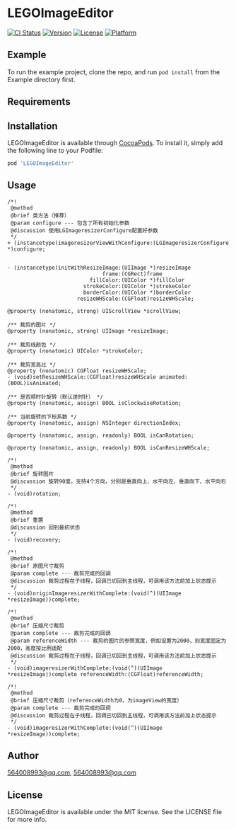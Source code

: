# LEGOImageEditor

[![CI Status](https://img.shields.io/travis/564008993@qq.com/LEGOImageEditor.svg?style=flat)](https://travis-ci.org/564008993@qq.com/LEGOImageEditor)
[![Version](https://img.shields.io/cocoapods/v/LEGOImageEditor.svg?style=flat)](https://cocoapods.org/pods/LEGOImageEditor)
[![License](https://img.shields.io/cocoapods/l/LEGOImageEditor.svg?style=flat)](https://cocoapods.org/pods/LEGOImageEditor)
[![Platform](https://img.shields.io/cocoapods/p/LEGOImageEditor.svg?style=flat)](https://cocoapods.org/pods/LEGOImageEditor)

## Example

To run the example project, clone the repo, and run `pod install` from the Example directory first.

## Requirements

## Installation

LEGOImageEditor is available through [CocoaPods](https://cocoapods.org). To install
it, simply add the following line to your Podfile:

```ruby
pod 'LEGOImageEditor'
```
## Usage

```
/*!
 @method
 @brief 类方法（推荐）
 @param configure --- 包含了所有初始化参数
 @discussion 使用LGImageresizerConfigure配置好参数
 */
+ (instancetype)imageresizerViewWithConfigure:(LGImageresizerConfigure *)configure;


- (instancetype)initWithResizeImage:(UIImage *)resizeImage
                              frame:(CGRect)frame
                          fillColor:(UIColor *)fillColor
                        strokeColor:(UIColor *)strokeColor
                        borderColor:(UIColor *)borderColor
                      resizeWHScale:(CGFloat)resizeWHScale;

@property (nonatomic, strong) UIScrollView *scrollView;

/** 裁剪的图片 */
@property (nonatomic, strong) UIImage *resizeImage;

/** 裁剪线颜色 */
@property (nonatomic) UIColor *strokeColor;

/** 裁剪宽高比 */
@property (nonatomic) CGFloat resizeWHScale;
- (void)setResizeWHScale:(CGFloat)resizeWHScale animated:(BOOL)isAnimated;

/** 是否顺时针旋转（默认逆时针） */
@property (nonatomic, assign) BOOL isClockwiseRotation;

/** 当前旋转的下标系数 */
@property (nonatomic, assign) NSInteger directionIndex;

@property (nonatomic, assign, readonly) BOOL isCanRotation;

@property (nonatomic, assign, readonly) BOOL isCanResizeWHScale;

/*!
 @method
 @brief 旋转图片
 @discussion 旋转90度，支持4个方向，分别是垂直向上、水平向左、垂直向下、水平向右
 */
- (void)rotation;

/*!
 @method
 @brief 重置
 @discussion 回到最初状态
 */
- (void)recovery;

/*!
 @method
 @brief 原图尺寸裁剪
 @param complete --- 裁剪完成的回调
 @discussion 裁剪过程在子线程，回调已切回到主线程，可调用该方法前加上状态提示
 */
- (void)originImageresizerWithComplete:(void(^)(UIImage *resizeImage))complete;

/*!
 @method
 @brief 压缩尺寸裁剪
 @param complete --- 裁剪完成的回调
 @param referenceWidth --- 裁剪的图片的参照宽度，例如设置为2000，则宽度固定为2000，高度按比例适配
 @discussion 裁剪过程在子线程，回调已切回到主线程，可调用该方法前加上状态提示
 */
- (void)imageresizerWithComplete:(void(^)(UIImage *resizeImage))complete referenceWidth:(CGFloat)referenceWidth;

/*!
 @method
 @brief 压缩尺寸裁剪（referenceWidth为0，为imageView的宽度）
 @param complete --- 裁剪完成的回调
 @discussion 裁剪过程在子线程，回调已切回到主线程，可调用该方法前加上状态提示
 */
- (void)imageresizerWithComplete:(void(^)(UIImage *resizeImage))complete;
```

## Author

564008993@qq.com, 564008993@qq.com

## License

LEGOImageEditor is available under the MIT license. See the LICENSE file for more info.
